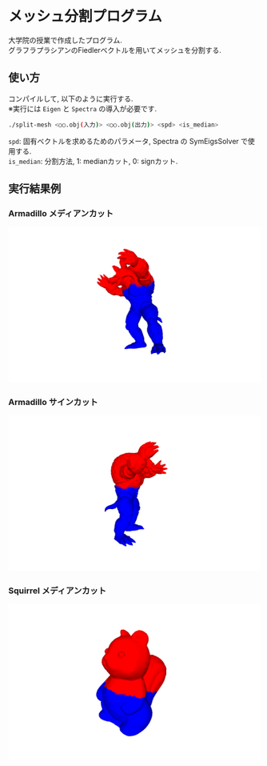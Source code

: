 # メッシュ分割プログラム
大学院の授業で作成したプログラム. \
グラフラプラシアンのFiedlerベクトルを用いてメッシュを分割する. 

## 使い方
コンパイルして, 以下のように実行する. \
※実行には `Eigen` と `Spectra` の導入が必要です. 

```bash
./split-mesh <○○.obj(入力)> <○○.obj(出力)> <spd> <is_median>
```

`spd`: 固有ベクトルを求めるためのパラメータ, Spectra の SymEigsSolver で使用する. \
`is_median`: 分割方法, 1: medianカット, 0: signカット.

## 実行結果例

### Armadillo メディアンカット
![armadillo_median](out/Armadillo5000_med.png)

### Armadillo サインカット
![armadillo_sign](out/Armadillo5000_sign.png)

### Squirrel メディアンカット
![squirrel_median](out/squirrel_med.png)

